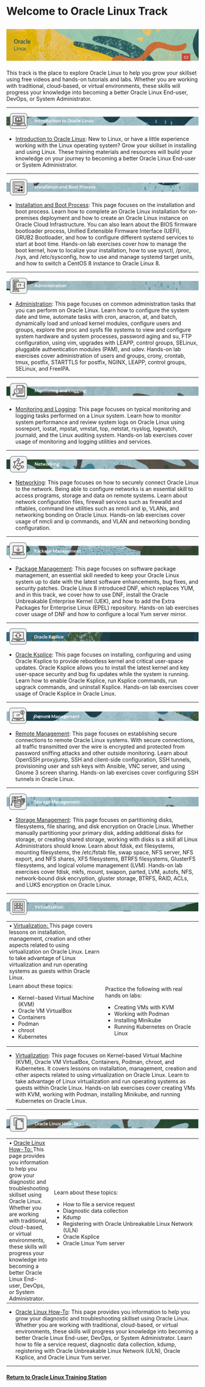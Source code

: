 
# Welcome to Oracle Linux Track

![](../common/images/OL-1200x200-banner.png)
---
This track is the place to explore Oracle Linux to help you grow your skillset using free videos and hands-on tutorials and labs. Whether you are working with traditional, cloud-based, or virtual environments, these skills will progress your knowledge into becoming a better Oracle Linux End-user, DevOps, or System Administrator.

---
   
![](../common/images/OL-page-intro.png)
- [Introduction to Oracle Linux](./intro/intro.md): New to Linux, or have a little experience working with the Linux operating system? Grow your skillset in installing and using Linux. These training materials and resources will build your knowledge on your journey to becoming a better Oracle Linux End-user or System Administrator.
   
---
   
![](../common/images/OL-page-install.png)
- [Installation and Boot Process](./inst_boot/inst_boot.md): This page focuses on the installation and boot process. Learn how to complete an Oracle Linux installation for on-premises deployment and how to create an Oracle Linux instance on Oracle Cloud Infrastructure. You can also learn about the BIOS firmware bootloader process, Unified Extensible Firmware Interface (UEFI), GRUB2 Bootloader, and how to configure different systemd services to start at boot time. Hands-on lab exercises cover how to manage the boot kernel, how to localize your installation, how to use sysctl, /proc, /sys, and /etc/sysconfig, how to use and manage systemd target units, and how to switch a CentOS 8 instance to Oracle Linux 8.
   
---
   
![](../common/images/OL-page-admin.png)
- [Administration](./admin/admin.md): This page focuses on common administration tasks that you can perform on Oracle Linux. Learn how to configure the system date and time, automate tasks with cron, anacron, at, and batch, dynamically load and unload kernel modules, configure users and groups, explore the proc and sysfs file systems to view and configure system hardware and system processes, password aging and su, FTP configuration, using vim, upgrades with LEAPP, control groups, SELinux, pluggable authentication modules (PAM), and udev. Hands-on lab exercises cover administration of users and groups, crony, crontab, tmux, postfix, STARTTLS for postfix, NGINX, LEAPP, control groups, SELinux, and FreeIPA.
   
---
   
![](../common/images/OL-page-monitor.png)
- [Monitoring and Logging](./mon_log/mon_log.md): This page focuses on typical monitoring and logging tasks performed on a Linux system. Learn how to monitor system performance and review system logs on Oracle Linux using sosreport, iostat, mpstat, vmstat, top, netstat, rsyslog, logwatch, journald, and the Linux auditing system. Hands-on lab exercises cover usage of monitoring and logging utilities and services.
   
---
   
![](../common/images/OL-page-network.png)
- [Networking](./network/network.md): This page focuses on how to securely connect Oracle Linux to the network. Being able to configure networks is an essential skill to access programs, storage and data on remote systems. Learn about network configuration files, firewall services such as firewalld and nftables, command line utilities such as nmcli and ip, VLANs, and networking bonding on Oracle Linux. Hands-on lab exercises cover usage of nmcli and ip commands, and VLAN and networking bonding configuration.
   
---
   
![](../common/images/OL-page-package.png)
- [Package Management](./pkg_mgmt/pkg_mgmt.md): This page focuses on software package management, an essential skill needed to keep your Oracle Linux system up to date with the latest software enhancements, bug fixes, and security patches. Oracle Linux 8 introduced DNF, which replaces YUM, and in this track, we cover how to use DNF, install the Oracle Unbreakable Enterprise Kernel (UEK), and how to add the Extra Packages for Enterprise Linux (EPEL) repository. Hands-on lab exercises cover usage of DNF and how to configure a local Yum server mirror.
   
---
   
![](../common/images/OL-page-ksplice.png)
- [Oracle Ksplice](./ksplice/ksplice.md): This page focuses on installing, configuring and using Oracle Ksplice to provide rebootless kernel and critical user-space updates. Oracle Ksplice allows you to install the latest kernel and key user-space security and bug fix updates while the system is running. Learn how to enable Oracle Ksplice, run Ksplice commands, run upgrack commands, and uninstall Ksplice. Hands-on lab exercises cover usage of Oracle Ksplice in Oracle Linux.
   
---
   
![](../common/images/OL-page-remote.png)
- [Remote Management](./rem_mgmt/rem_mgmt.md): This page focuses on establishing secure connections to remote Oracle Linux systems. With secure connections, all  traffic transmitted over the wire is encrypted and protected from password sniffing attacks and other outside monitoring. Learn about OpenSSH proxyjump, SSH and client-side configuration, SSH tunnels, provisioning user and ssh keys with Ansible, VNC server, and using Gnome 3 screen sharing. Hands-on lab exercises cover configuring SSH tunnels in Oracle Linux.
   
---
   
![](../common/images/OL-page-storage.png)
- [Storage Management](./stor_mgmt/stor_mgmt.md): This page focuses on partitioning disks, filesystems, file sharing, and disk encryption on Oracle Linux. Whether manually partitioning your primary disk, adding additional disks for storage, or creating shared storage, working with disks is a skill all Linux Administrators should know. Learn about fdisk, ext filesystems, mounting filesystems, the /etc/fstab file, swap space, NFS server, NFS export, and NFS shares, XFS filesystems, BTRFS filesystems, GlusterFS filesystems, and logical volume management (LVM). Hands-on lab exercises cover fdisk, mkfs, mount, swapon, parted, LVM, autofs, NFS, network-bound disk encryption, gluster storage, BTRFS, RAID, ACLs, and LUKS encryption on Oracle Linux.
   
---
   
![](../common/images/OL-page-virtual.png)

<table width="1000px">
      <tr>
         <td valign="top">&#8226 <a href="./virt/virt.md">Virtualization:  </a>This page covers lessons on installation, management, creation and other aspects related to using virtualization on Oracle Linux. Learn to take advantage of Linux virtualization and run operating systems as guests within Oracle Linux.</td>
      </tr>
      <tr>   
         <td width="500px">Learn about these topics:
            <ul>
               <li>Kernel-based Virtual Machine (KVM)</li>
               <li>Oracle VM VirtualBox</li>
               <li>Containers</li>
               <li>Podman</li>
               <li>chroot</li>
               <li>Kubernetes</li>
            </ul>
         </td>
         <td width="500px">Practice the following with real hands on labs:
            <ul>
               <li>Creating VMs with KVM</li>
               <li>Working with Podman</li>
               <li>Installing Minikube</li>
               <li>Running Kubernetes on Oracle Linux</li>
            </ul>
         </td>
     </tr>
</table>    


- [Virtualization](./virt/virt.md): This page focuses on Kernel-based Virtual Machine (KVM), Oracle VM VirtualBox, Containers, Podman, chroot, and Kubernetes. It covers lessons on installation, management, creation and other aspects related to using virtualization on Oracle Linux. Learn to take advantage of Linux virtualization and run operating systems as guests within Oracle Linux. Hands-on lab exercises cover creating VMs with KVM, working with Podman, installing Minikube, and running Kubernetes on Oracle Linux.
   
---
   
![](../common/images/OL-page-howto.png)

<table width="1000px">
      <tr>
         <td valign="top">&#8226 <a href="./howto/howto.md">Oracle Linux How-To:  </a>This page provides you information to help you grow your diagnostic and troubleshooting skillset using Oracle Linux. Whether you are working with traditional, cloud-based, or virtual environments, these skills will progress your knowledge into becoming a better Oracle Linux End-user, DevOps, or System Administrator.</td>
         <td width="400px">Learn about these topics:
            <ul>
               <li>How to file a service request</li>
               <li>Diagnostic data collection</li>
               <li>Kdump</li>
               <li>Registering with Oracle Unbreakable Linux Network (ULN)</li>
               <li>Oracle Ksplice</li>
               <li>Oracle Linux Yum server</li>
            </ul>
         </td>
     </tr>
</table>    

- [Oracle Linux How-To](./howto/howto.md): This page provides you information to help you grow your diagnostic and troubleshooting skillset using Oracle Linux. Whether you are working with traditional, cloud-based, or virtual environments, these skills will progress your knowledge into becoming a better Oracle Linux End-user, DevOps, or System Administrator. Learn how to file a service request, diagnostic data collection, kdump, registering with Oracle Unbreakable Linux Network (ULN), Oracle Ksplice, and Oracle Linux Yum server.

---
   
#### [Return to Oracle Linux Training Station](../README.md)

